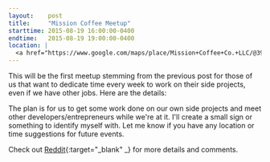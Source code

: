```yaml
---
layout:    post
title:     "Mission Coffee Meetup"
starttime: 2015-08-19 16:00:00-0400
endtime:   2015-08-19 19:00:00-0400
location: |
  <a href="https://www.google.com/maps/place/Mission+Coffee+Co.+LLC/@39.9805566,-83.0046931,19.5z/data=!4m2!3m1!1s0x0000000000000000:0x0c6fccff56e2d8df!6m1!1e1" target="_blank">Mission Coffee, 11 Price Ave, Columbus, OH 43201</a>
---
```


This will be the first meetup stemming from the previous post for those of us that want to dedicate time every week to work on their side projects, even if we have other jobs. Here are the details:

The plan is for us to get some work done on our own side projects and meet other developers/entrepreneurs while we're at it. I'll create a small sign or something to identify myself with. Let me know if you have any location or time suggestions for future events.

Check out [Reddit](https://www.reddit.com/r/ColumbusIT/comments/3hcff0/short_north_entrepreneurial_meetup_thursday/){:target="_blank" _} for more details and comments.
